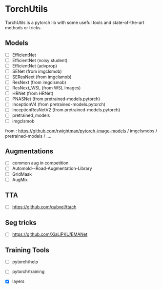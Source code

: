 # TorchUtils
TorchUtils is a pytorch lib with some useful tools and state-of-the-art methods or tricks.

## Models

- [ ] EfficientNet 
- [ ] EfficientNet (noisy student)
- [ ] EfficientNet (advprop)
- [ ] SENet (from imgclsmob)
- [ ] SEResNext (from imgclsmob)
- [ ] ResNext (from imgclsmob)
- [ ] ResNext_WSL (from WSL Images)
- [ ] HRNet (from HRNet)
- [ ] PNASNet (from pretrained-models.pytorch)
- [ ] InceptionV4 (from pretrained-models.pytorch)
- [ ] InceptionResNetV2 (from pretrained-models.pytorch)
- [ ] pretrained_models
- [ ] imgclsmob

from : https://github.com/rwightman/pytorch-image-models / imgclsmobs / pretrained-models / ....

## Augmentations

- [ ] common aug in competition
- [ ] Automold--Road-Augmentation-Library
- [ ] GridMask
- [ ] AugMix

## TTA
 - [ ] https://github.com/qubvel/ttach
 
## Seg tricks
 - [ ] https://github.com/XiaLiPKU/EMANet

## Training Tools
- [ ] pytorch/help
- [ ] pytorch/training
- [x] layers

